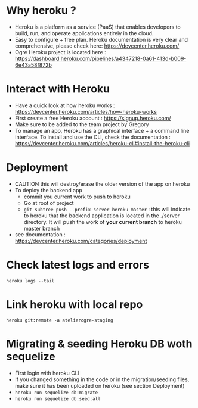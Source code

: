 # Why heroku ?

- Heroku is a platform as a service (PaaS) that enables developers to build, run, and operate applications entirely in the cloud.
- Easy to configure + free plan. Heroku documentation is very clear and comprehensive, please check here: https://devcenter.heroku.com/
- Ogre Heroku project is located here : https://dashboard.heroku.com/pipelines/a4347218-0a61-413d-b009-6e43a58f872b

# Interact with Heroku

- Have a quick look at how heroku works : https://devcenter.heroku.com/articles/how-heroku-works
- First create a free Heroku account : https://signup.heroku.com/
- Make sure to be added to the team project by Gregory
- To manage an app, Heroku has a graphical interface + a command line interface. To install and use the CLI, check the documentation : https://devcenter.heroku.com/articles/heroku-cli#install-the-heroku-cli

# Deployment

- CAUTION this will destroy/erase the older version of the app on heroku
- To deploy the backend app
  - commit you current work to push to heroku
  - Go at root of project
  - `git subtree push --prefix server heroku master` : this will indicate to heroku that the backend application is located in the ./server directory. It will push the work of **your current branch** to heroku master branch
- see documentation : https://devcenter.heroku.com/categories/deployment

# Check latest logs and errors

`heroku logs --tail`

# Link heroku with local repo

`heroku git:remote -a atelierogre-staging`

# Migrating & seeding Heroku DB woth sequelize

- First login with heroku CLI
- If you changed something in the code or in the migration/seeding files, make sure it has been uploaded on heroku (see section Deployment)
- `heroku run sequelize db:migrate`
- `heroku run sequelize db:seed:all`

